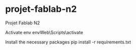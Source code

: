 # projet-fablab-n2
Projet Fablab N2 


Activate env
envWeb\Scripts\activate

Install the necessary packages
pip install -r requirements.txt
